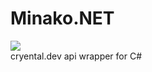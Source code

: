 # Minako.NET
<a href="https://www.nuget.org/packages/Minako.NET/1.0.1"><img src="https://img.shields.io/nuget/v/Minako.NET?style=for-the-badge"></a><br />
cryental.dev api wrapper for C#
